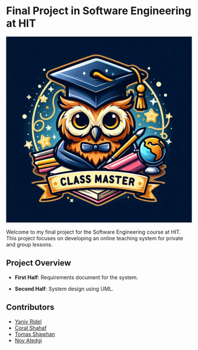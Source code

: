 # Final Project in Software Engineering at HIT 
![Screenshot](projectIcon.jpg)

Welcome to my final project for the Software Engineering course at HIT. This project focuses on developing an online teaching system for private and group lessons.

## Project Overview
- **First Half**: Requirements document for the system.

- **Second Half**: System design using UML.


## Contributors
- [Yaniv Ridel](https://github.com/Yanivridel)
- [Coral Shahaf](https://github.com/CoralShahaff)
- [Tomas Shawhan](https://github.com/Tomasshahwan)
- [Noy Atedgi](https://github.com/noyatedgi)
